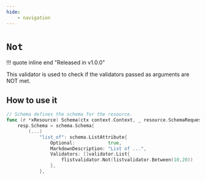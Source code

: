 ```yaml
---
hide:
    - navigation
---
```

# `Not`

!!! quote inline end "Released in v1.0.0"

This validator is used to check if the validators passed as arguments are NOT met.

## How to use it

```go
// Schema defines the schema for the resource.
func (r *xResource) Schema(ctx context.Context, _ resource.SchemaRequest, resp *resource.SchemaResponse) {
    resp.Schema = schema.Schema{
        (...)
            "list_of": schema.ListAttribute{
                Optional:            true,
                MarkdownDescription: "List of ...",
                Validators: []validator.List{
                    flistvalidator.Not(listvalidator.Between(10,20))
                },
            },
```

